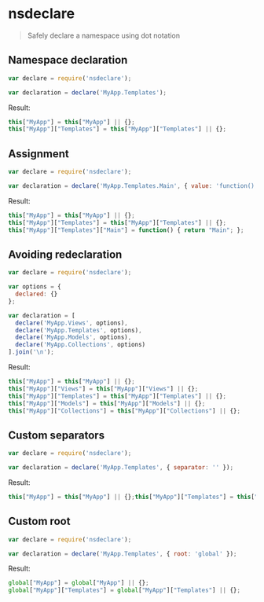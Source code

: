 # nsdeclare
> Safely declare a namespace using dot notation

## Namespace declaration

```js
var declare = require('nsdeclare');

var declaration = declare('MyApp.Templates');
```

Result:
```js
this["MyApp"] = this["MyApp"] || {};
this["MyApp"]["Templates"] = this["MyApp"]["Templates"] || {};
```

## Assignment

```js
var declare = require('nsdeclare');

var declaration = declare('MyApp.Templates.Main', { value: 'function() { return "Main"; }' });
```

Result:
```js
this["MyApp"] = this["MyApp"] || {};
this["MyApp"]["Templates"] = this["MyApp"]["Templates"] || {};
this["MyApp"]["Templates"]["Main"] = function() { return "Main"; };
```

## Avoiding redeclaration

```js
var declare = require('nsdeclare');

var options = {
  declared: {}
};

var declaration = [
  declare('MyApp.Views', options),
  declare('MyApp.Templates', options),
  declare('MyApp.Models', options),
  declare('MyApp.Collections', options)
].join('\n');
```

Result:
```js
this["MyApp"] = this["MyApp"] || {};
this["MyApp"]["Views"] = this["MyApp"]["Views"] || {};
this["MyApp"]["Templates"] = this["MyApp"]["Templates"] || {};
this["MyApp"]["Models"] = this["MyApp"]["Models"] || {};
this["MyApp"]["Collections"] = this["MyApp"]["Collections"] || {};
```

## Custom separators

```js
var declare = require('nsdeclare');

var declaration = declare('MyApp.Templates', { separator: '' });
```

Result:
```js
this["MyApp"] = this["MyApp"] || {};this["MyApp"]["Templates"] = this["MyApp"]["Templates"] || {};
```

## Custom root

```js
var declare = require('nsdeclare');

var declaration = declare('MyApp.Templates', { root: 'global' });
```

Result:
```js
global["MyApp"] = global["MyApp"] || {};
global["MyApp"]["Templates"] = global["MyApp"]["Templates"] || {};
```
